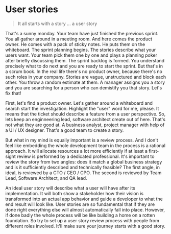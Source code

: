 # User stories

> It all starts with a story ... a user story

That's a sunny monday. Your team have just finished the previous sprint. You all gather around in a meeting room. And here comes the product owner. He comes with a pack of sticky notes. He puts them on the whiteboard. The sprint planning begins. The stories describe what your users want. Your team pick them one by one and plays a planning poker after briefly discussing them. The sprint backlog is formed. You understand precisely what to do next and you are ready to start the sprint. But that's in a scrum book. In the real life there's no product owner, because there's no such roles in your company. Stories are vague, unstructured and block each other. You throw a random estimate at them. A manager assigns you a story and you are searching for a person who can demistify you that story. Let's fix that!

First, let's find a product owner. Let's gather around a whiteboard and search start the investigation. Highlight the "user" word for me, please. It means that the ticket should describe a feature from a user perspective. So, lets keep an enginneering lead, software architect create out of here. That's not what they are good at. A business analyst, project manager with help of a UI / UX designer. That's a good team to create a story. 

But what in my mind is equally important is a review process. And I don't feel like embedding the whole development team in the process is a rational approach. It will allocate resources a lot more efficiently if at least a first-sight review is performed by a dedicated professional. It's important to review the story from two angles: does it match a global business strategy and is it sufficiently described and technically feasible? The first angle, in ideal, is reviewed by a CTO / CEO / CPO. The second is reviewed by Team Lead, Software Architect, and QA lead.

An ideal user story will describe what a user will have after its implementation. It will both show a stakeholder how their vision is transformed into an actual app behavior and guide a developer to what the end result will look like. User stories are so fundamental that if they are done right everything else will almost automatically fall into place. However, if done badly the whole process will be like building a home on a rotten foundation. So try to set up a user story review process with people from different roles involved. It'll make sure your journey starts with a good story.

